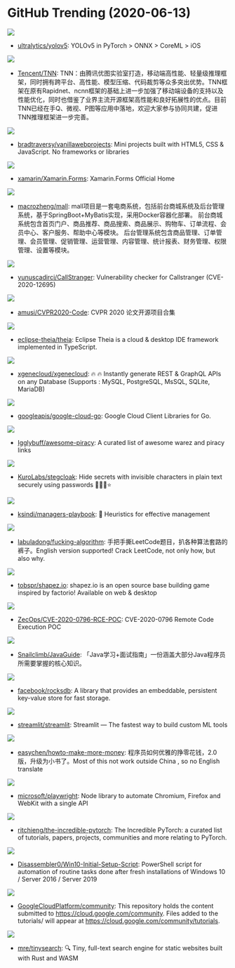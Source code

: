 # GitHub Trending (2020-06-13)

![](https://img.shields.io/badge/Jupyter%20Notebook-New%20561-green?style=flat-square&logo=appveyor)
- [ultralytics/yolov5](https://github.com/ultralytics/yolov5): YOLOv5 in PyTorch > ONNX > CoreML > iOS

![](https://img.shields.io/badge/C%2B%2B-New%20146-green?style=flat-square&logo=appveyor)
- [Tencent/TNN](https://github.com/Tencent/TNN): TNN：由腾讯优图实验室打造，移动端高性能、轻量级推理框架，同时拥有跨平台、高性能、模型压缩、代码裁剪等众多突出优势。TNN框架在原有Rapidnet、ncnn框架的基础上进一步加强了移动端设备的支持以及性能优化，同时也借鉴了业界主流开源框架高性能和良好拓展性的优点。目前TNN已经在手Q、微视、P图等应用中落地，欢迎大家参与协同共建，促进TNN推理框架进一步完善。

![](https://img.shields.io/badge/JavaScript-New%20197-green?style=flat-square&logo=appveyor)
- [bradtraversy/vanillawebprojects](https://github.com/bradtraversy/vanillawebprojects): Mini projects built with HTML5, CSS & JavaScript. No frameworks or libraries

![](https://img.shields.io/badge/C%23-New%2010-green?style=flat-square&logo=appveyor)
- [xamarin/Xamarin.Forms](https://github.com/xamarin/Xamarin.Forms): Xamarin.Forms Official Home

![](https://img.shields.io/badge/Java-New%2094-green?style=flat-square&logo=appveyor)
- [macrozheng/mall](https://github.com/macrozheng/mall): mall项目是一套电商系统，包括前台商城系统及后台管理系统，基于SpringBoot+MyBatis实现，采用Docker容器化部署。 前台商城系统包含首页门户、商品推荐、商品搜索、商品展示、购物车、订单流程、会员中心、客户服务、帮助中心等模块。 后台管理系统包含商品管理、订单管理、会员管理、促销管理、运营管理、内容管理、统计报表、财务管理、权限管理、设置等模块。

![](https://img.shields.io/badge/Python-New%2044-green?style=flat-square&logo=appveyor)
- [yunuscadirci/CallStranger](https://github.com/yunuscadirci/CallStranger): Vulnerability checker for Callstranger (CVE-2020-12695)

![](https://img.shields.io/badge/none-New%20161-green?style=flat-square&logo=appveyor)
- [amusi/CVPR2020-Code](https://github.com/amusi/CVPR2020-Code): CVPR 2020 论文开源项目合集

![](https://img.shields.io/badge/TypeScript-New%2046-green?style=flat-square&logo=appveyor)
- [eclipse-theia/theia](https://github.com/eclipse-theia/theia): Eclipse Theia is a cloud & desktop IDE framework implemented in TypeScript.

![](https://img.shields.io/badge/JavaScript-New%20184-green?style=flat-square&logo=appveyor)
- [xgenecloud/xgenecloud](https://github.com/xgenecloud/xgenecloud): 🔥 🔥 Instantly generate REST & GraphQL APIs on any Database (Supports : MySQL, PostgreSQL, MsSQL, SQLite, MariaDB)

![](https://img.shields.io/badge/Go-New%2048-green?style=flat-square&logo=appveyor)
- [googleapis/google-cloud-go](https://github.com/googleapis/google-cloud-go): Google Cloud Client Libraries for Go.

![](https://img.shields.io/badge/HTML-New%2064-green?style=flat-square&logo=appveyor)
- [Igglybuff/awesome-piracy](https://github.com/Igglybuff/awesome-piracy): A curated list of awesome warez and piracy links

![](https://img.shields.io/badge/JavaScript-New%20229-green?style=flat-square&logo=appveyor)
- [KuroLabs/stegcloak](https://github.com/KuroLabs/stegcloak): Hide secrets with invisible characters in plain text securely using passwords 🧙🏻‍♂️⭐

![](https://img.shields.io/badge/none-New%20136-green?style=flat-square&logo=appveyor)
- [ksindi/managers-playbook](https://github.com/ksindi/managers-playbook): 📖 Heuristics for effective management

![](https://img.shields.io/badge/none-New%20239-green?style=flat-square&logo=appveyor)
- [labuladong/fucking-algorithm](https://github.com/labuladong/fucking-algorithm): 手把手撕LeetCode题目，扒各种算法套路的裤子。English version supported! Crack LeetCode, not only how, but also why.

![](https://img.shields.io/badge/JavaScript-New%2070-green?style=flat-square&logo=appveyor)
- [tobspr/shapez.io](https://github.com/tobspr/shapez.io): shapez.io is an open source base building game inspired by factorio! Available on web & desktop

![](https://img.shields.io/badge/Python-New%2029-green?style=flat-square&logo=appveyor)
- [ZecOps/CVE-2020-0796-RCE-POC](https://github.com/ZecOps/CVE-2020-0796-RCE-POC): CVE-2020-0796 Remote Code Execution POC

![](https://img.shields.io/badge/Java-New%20105-green?style=flat-square&logo=appveyor)
- [Snailclimb/JavaGuide](https://github.com/Snailclimb/JavaGuide): 「Java学习+面试指南」一份涵盖大部分Java程序员所需要掌握的核心知识。

![](https://img.shields.io/badge/C%2B%2B-New%2028-green?style=flat-square&logo=appveyor)
- [facebook/rocksdb](https://github.com/facebook/rocksdb): A library that provides an embeddable, persistent key-value store for fast storage.

![](https://img.shields.io/badge/TypeScript-New%20114-green?style=flat-square&logo=appveyor)
- [streamlit/streamlit](https://github.com/streamlit/streamlit): Streamlit — The fastest way to build custom ML tools

![](https://img.shields.io/badge/PHP-New%2040-green?style=flat-square&logo=appveyor)
- [easychen/howto-make-more-money](https://github.com/easychen/howto-make-more-money): 程序员如何优雅的挣零花钱，2.0版，升级为小书了。Most of this not work outside China , so no English translate

![](https://img.shields.io/badge/JavaScript-New%2079-green?style=flat-square&logo=appveyor)
- [microsoft/playwright](https://github.com/microsoft/playwright): Node library to automate Chromium, Firefox and WebKit with a single API

![](https://img.shields.io/badge/none-New%20185-green?style=flat-square&logo=appveyor)
- [ritchieng/the-incredible-pytorch](https://github.com/ritchieng/the-incredible-pytorch): The Incredible PyTorch: a curated list of tutorials, papers, projects, communities and more relating to PyTorch.

![](https://img.shields.io/badge/PowerShell-New%2043-green?style=flat-square&logo=appveyor)
- [Disassembler0/Win10-Initial-Setup-Script](https://github.com/Disassembler0/Win10-Initial-Setup-Script): PowerShell script for automation of routine tasks done after fresh installations of Windows 10 / Server 2016 / Server 2019

![](https://img.shields.io/badge/Java-New%2023-green?style=flat-square&logo=appveyor)
- [GoogleCloudPlatform/community](https://github.com/GoogleCloudPlatform/community): This repository holds the content submitted to https://cloud.google.com/community. Files added to the tutorials/ will appear at https://cloud.google.com/community/tutorials.

![](https://img.shields.io/badge/Rust-New%20112-green?style=flat-square&logo=appveyor)
- [mre/tinysearch](https://github.com/mre/tinysearch): 🔍 Tiny, full-text search engine for static websites built with Rust and WASM

